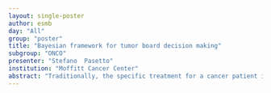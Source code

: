 ```yaml
---
layout: single-poster
author: esmb
day: "All"
group: "poster"
title: "Bayesian framework for tumor board decision making"
subgroup: "ONCO"
presenter: "Stefano  Pasetto"
institution: "Moffitt Cancer Center"
abstract: "Traditionally, the specific treatment for a cancer patient is decided by a multidisciplinary tumor board, which integrates prior clinical experience, published data, and patient-specific factors to develop a consensus on an optimal therapeutic strategy. However, tumor boards often encounter patients who incompletely match extant data and for whom several treatment options must be evaluated based on imprecise criteria. We propose optimizing treatment outcomes will require a flexible but rigorous mathematical tool that can define the probability of success of given therapies. Here, we propose a Bayesian approach to tumor forecasting using a multi-model framework that can predict response to different targeted therapies within individual patients.  By exploiting the integrative power of the Bayesian decision theory, we demonstrate multiple therapeutic options can be simultaneously examined so that the resulting clinical course can be forecasted. From this, we detail a general decisional methodology built upon a robust and well-established mathematical framework that can support the clinical decision process for individual patients within a clinical tumor board."
---
```

